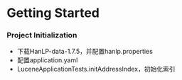# Getting Started

### Project Initialization
* 下载HanLP-data-1.7.5，并配置hanlp.properties
* 配置application.yaml
* LuceneApplicationTests.initAddressIndex，初始化索引
